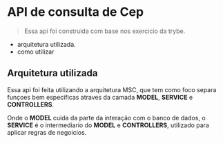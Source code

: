# API de consulta de Cep

> Essa api foi construida com base nos exercicio da trybe.

- arquitetura utilizada.
- como utilizar



## Arquitetura utilizada

Essa api foi feita utilizando a arquitetura MSC, que tem como foco separa funçoes bem especificas atraves da camada **MODEL**, **SERVICE**  e **CONTROLLERS**.

Onde o **MODEL**  cuida da parte da interação com o banco de dados,
o **SERVICE**  é o intermediario do **MODEL** e **CONTROLLERS**, utilizado para aplicar regras de negoicios.
